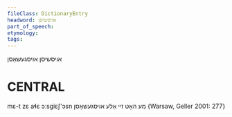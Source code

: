 ```yaml
---
fileClass: DictionaryEntry
headword: אויסשיסן
part_of_speech: 
etymology: 
tags: 
---
```

אויסשיסן
אויסגעשאָסן

CENTRAL
========

mɛ-t zɛ aɬɛ ɔːsgiɛʃ'ɔsn מע האָט זיי אַלע אויסגעשאָסן {Warsaw, Geller 2001: 277}